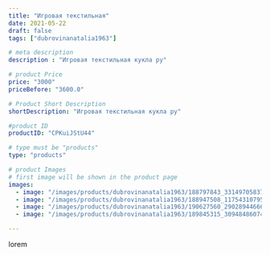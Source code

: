 ```yaml
---
title: "Игровая текстильная"
date: 2021-05-22
draft: false
tags: ["dubrovinanatalia1963"]

# meta description
description : "Игровая текстильная кукла ру"

# product Price
price: "3000"
priceBefore: "3600.0"

# Product Short Description
shortDescription: "Игровая текстильная кукла ру"

#product ID
productID: "CPKuiJStU44"

# type must be "products"
type: "products"

# product Images
# first image will be shown in the product page
images:
  - image: "/images/products/dubrovinanatalia1963/188797843_331497058370494_2649378476201251564_n.jpg"
  - image: "/images/products/dubrovinanatalia1963/188947508_1175431079575070_311861754485464808_n.jpg"
  - image: "/images/products/dubrovinanatalia1963/190627560_2902894466616192_6885737063746420968_n.jpg"
  - image: "/images/products/dubrovinanatalia1963/189845315_309484860743020_2527197616990381212_n.jpg"

---
```

lorem
